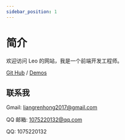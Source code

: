 ```yaml
---
sidebar_position: 1
---
```


# 简介

欢迎访问 Leo 的网站，我是一个前端开发工程师。

[Git Hub](https://github.com/renhongl) / [Demos](https://renhongl.github.io/code-online#/)

## 联系我

Gmail: liangrenhong2017@gmail.com

QQ 邮箱: 1075220132@qq.com

QQ: 1075220132
